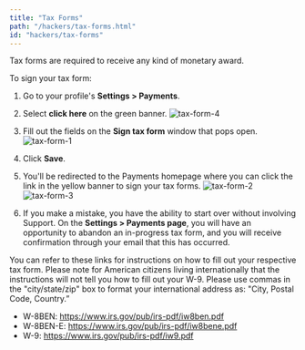 ```yaml
---
title: "Tax Forms"
path: "/hackers/tax-forms.html"
id: "hackers/tax-forms"
---
```


Tax forms are required to receive any kind of monetary award.

To sign your tax form:
1. Go to your profile's **Settings > Payments**.

2. Select **click here** on the green banner.
![tax-form-4](./images/tax-form-4.png)

3. Fill out the fields on the **Sign tax form** window that pops open.
![tax-form-1](./images/tax-form-1.png)

4. Click **Save**.

5. You'll be redirected to the Payments homepage where you can click the link in the yellow banner to sign your tax forms.
![tax-form-2](./images/tax-form-2.png)
![tax-form-3](./images/tax-form-3.png)

6. If you make a mistake, you have the ability to start over without involving Support. On the **Settings > Payments page**, you will have an opportunity to abandon an in-progress tax form, and you will receive confirmation through your email that this has occurred.

You can refer to these links for instructions on how to fill out your respective tax form. Please note for American citizens living internationally that the instructions will not tell you how to fill out your W-9. Please use commas in the "city/state/zip" box to format your international address as: "City, Postal Code, Country.”
* W-8BEN: https://www.irs.gov/pub/irs-pdf/iw8ben.pdf
* W-8BEN-E: https://www.irs.gov/pub/irs-pdf/iw8bene.pdf
* W-9: https://www.irs.gov/pub/irs-pdf/iw9.pdf
